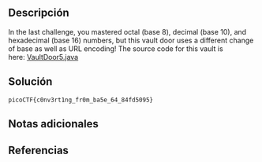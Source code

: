 
## Descripción
In the last challenge, you mastered octal (base 8), decimal (base 10), and hexadecimal (base 16) numbers, but this vault door uses a different change of base as well as URL encoding! The source code for this vault is here: [VaultDoor5.java](https://jupiter.challenges.picoctf.org/static/9505cca05dc00fecead41106370ee619/VaultDoor5.java)

## Solución
```bash()
picoCTF{c0nv3rt1ng_fr0m_ba5e_64_84fd5095}
```

## Notas adicionales

## Referencias